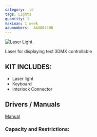 ```yaml
---
category:  ld
tags: Lights
quantity: 1
maxLoan: 1 week
aaunumbers:  AAU802490
---
```

![Laser Light](https://www.showtec.co.uk/onlineshop/image/cache/data/51342-228x228.jpg)

Laser for displaying text 3DMX controllable
## KIT INCLUDES:
-  Laser light 
- Keyboard 
-  Interlock Connector

## Drivers / Manuals
[Manual](https://www.highlite.com/media/attachments/MANUAL/51342_MANUAL_GB_V1.pdf)



### Capacity and Restrictions:
